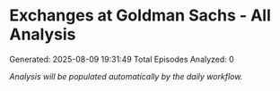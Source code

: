 # Exchanges at Goldman Sachs - All Analysis
Generated: 2025-08-09 19:31:49
Total Episodes Analyzed: 0

*Analysis will be populated automatically by the daily workflow.*

